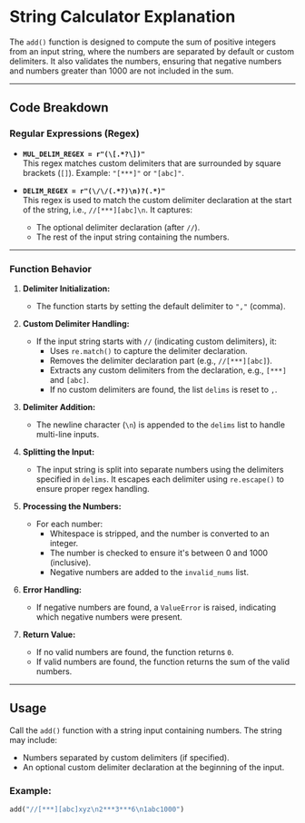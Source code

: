 # String Calculator Explanation

The `add()` function is designed to compute the sum of positive integers from an input string, where the numbers are separated by default or custom delimiters. It also validates the numbers, ensuring that negative numbers and numbers greater than 1000 are not included in the sum.

---

## Code Breakdown

### Regular Expressions (Regex)

- **`MUL_DELIM_REGEX = r"(\[.*?\])"`**  
  This regex matches custom delimiters that are surrounded by square brackets (`[]`). Example: `"[***]"` or `"[abc]"`.

- **`DELIM_REGEX = r"(\/\/(.*?)\n)?(.*)"`**  
  This regex is used to match the custom delimiter declaration at the start of the string, i.e., `//[***][abc]\n`. It captures:
  - The optional delimiter declaration (after `//`).
  - The rest of the input string containing the numbers.

---

### Function Behavior

1. **Delimiter Initialization:**
   - The function starts by setting the default delimiter to `","` (comma).

2. **Custom Delimiter Handling:**
   - If the input string starts with `//` (indicating custom delimiters), it:
     - Uses `re.match()` to capture the delimiter declaration.
     - Removes the delimiter declaration part (e.g., `//[***][abc]`).
     - Extracts any custom delimiters from the declaration, e.g., `[***]` and `[abc]`.
     - If no custom delimiters are found, the list `delims` is reset to `,`.

3. **Delimiter Addition:**
   - The newline character (`\n`) is appended to the `delims` list to handle multi-line inputs.

4. **Splitting the Input:**
   - The input string is split into separate numbers using the delimiters specified in `delims`. It escapes each delimiter using `re.escape()` to ensure proper regex handling.

5. **Processing the Numbers:**
   - For each number:
     - Whitespace is stripped, and the number is converted to an integer.
     - The number is checked to ensure it's between 0 and 1000 (inclusive).
     - Negative numbers are added to the `invalid_nums` list.

6. **Error Handling:**
   - If negative numbers are found, a `ValueError` is raised, indicating which negative numbers were present.

7. **Return Value:**
   - If no valid numbers are found, the function returns `0`.
   - If valid numbers are found, the function returns the sum of the valid numbers.

---

## Usage

Call the `add()` function with a string input containing numbers. The string may include:
- Numbers separated by custom delimiters (if specified).
- An optional custom delimiter declaration at the beginning of the input.

### Example:

```python
add("//[***][abc]xyz\n2***3***6\n1abc1000")
